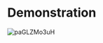 # Demonstration 

![paGLZMo3uH](https://user-images.githubusercontent.com/71262438/126180560-56c6259f-898f-47fc-b142-de90ec288526.gif)
